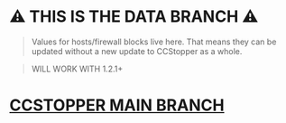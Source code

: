 # ⚠️ THIS IS THE DATA BRANCH ⚠️ 
> Values for hosts/firewall blocks live here. That means they can be updated without a new update to CCStopper as a whole. 

> WILL WORK WITH 1.2.1+

# [CCSTOPPER MAIN BRANCH](https://github.com/eaaasun/ccstopper)

